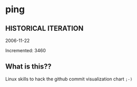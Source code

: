 # ping

## HISTORICAL ITERATION
2006-11-22

Incremented: 3460

## What is this?? 
Linux skills to hack the github commit visualization chart `;-)`
